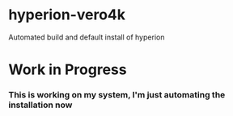 # hyperion-vero4k
Automated build and default install of hyperion
  
# Work in Progress
### This is working on my system, I'm just automating the installation now
